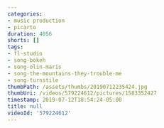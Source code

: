 ```yaml
---
categories:
- music production
- picarto
duration: 4056
shorts: []
tags:
- fl-studio
- song-bokeh
- song-olin-maris
- song-the-mountains-they-trouble-me
- song-turnstile
thumbPath: /assets/thumbs/20190712235424.jpg
thumbUri: /videos/579224612/pictures/1583352427
timestamp: 2019-07-12T18:54:24-05:00
title: null
videoId: '579224612'
---
```

